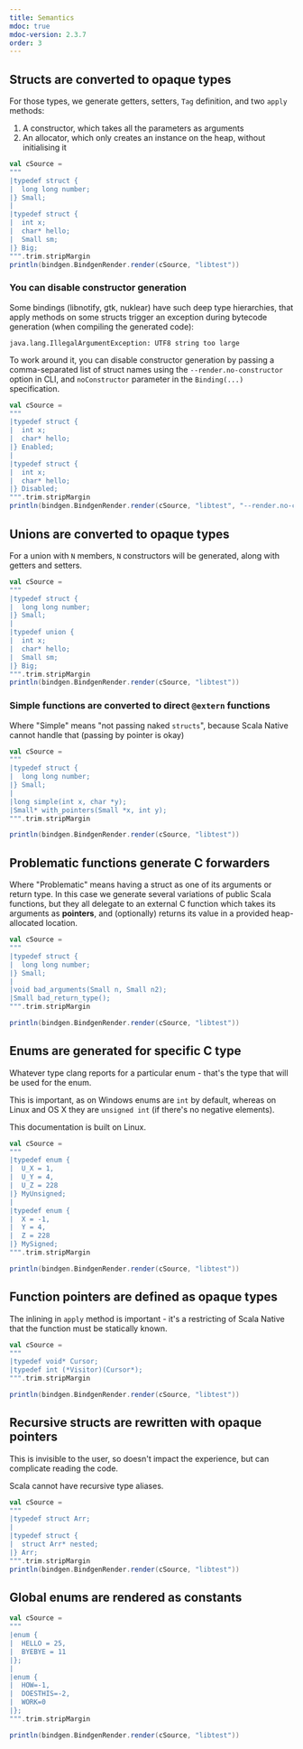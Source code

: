 ```yaml
---
title: Semantics 
mdoc: true
mdoc-version: 2.3.7
order: 3
---
```


## Structs are converted to opaque types

For those types, we generate getters, setters, `Tag` definition, and two `apply` methods:

1. A constructor, which takes all the parameters as arguments
2. An allocator, which only creates an instance on the heap, without initialising it

```scala mdoc:passthrough
val cSource = 
"""
|typedef struct {
|  long long number;
|} Small;
|
|typedef struct {
|  int x;
|  char* hello;
|  Small sm;
|} Big;
""".trim.stripMargin
println(bindgen.BindgenRender.render(cSource, "libtest"))
```


### You can disable constructor generation 

Some bindings (libnotify, gtk, nuklear) have such deep type hierarchies, that apply methods 
on some structs trigger an exception during bytecode generation (when compiling the generated 
code):

```
java.lang.IllegalArgumentException: UTF8 string too large
```

To work around it, you can disable constructor generation by passing a comma-separated 
list of struct names using the `--render.no-constructor` option in CLI, and `noConstructor`
parameter in the `Binding(...)` specification.

```scala mdoc:nest:passthrough
val cSource = 
"""
|typedef struct {
|  int x;
|  char* hello;
|} Enabled;
|
|typedef struct {
|  int x;
|  char* hello;
|} Disabled;
""".trim.stripMargin
println(bindgen.BindgenRender.render(cSource, "libtest", "--render.no-constructor", "Disabled"))
```


## Unions are converted to opaque types

For a union with `N` members, `N` constructors will be generated,
along with getters and setters.

```scala mdoc:nest:passthrough
val cSource = 
"""
|typedef struct {
|  long long number;
|} Small;
|
|typedef union {
|  int x;
|  char* hello;
|  Small sm;
|} Big;
""".trim.stripMargin
println(bindgen.BindgenRender.render(cSource, "libtest"))
```

### Simple functions are converted to direct `@extern` functions

Where "Simple" means "not passing naked `structs`", because Scala Native cannot handle that (passing by pointer is okay)


```scala mdoc:nest:passthrough
val cSource = 
"""
|typedef struct {
|  long long number;
|} Small;
|
|long simple(int x, char *y);
|Small* with_pointers(Small *x, int y);
""".trim.stripMargin

println(bindgen.BindgenRender.render(cSource, "libtest"))
```

## Problematic functions generate C forwarders

Where "Problematic" means having a struct as one of its arguments or return type.
In this case we generate several variations of public Scala functions,
but they all delegate to an external C function which takes its arguments as **pointers**, and (optionally) returns its value in a provided heap-allocated location.

```scala mdoc:nest:passthrough
val cSource = 
"""
|typedef struct {
|  long long number;
|} Small;
|
|void bad_arguments(Small n, Small n2);
|Small bad_return_type();
""".trim.stripMargin

println(bindgen.BindgenRender.render(cSource, "libtest"))
```

## Enums are generated for specific C type

Whatever type clang reports for a particular enum - that's the type that will be
used for the enum.

This is important, as on Windows enums are `int` by default, whereas on Linux and OS X they are `unsigned int` (if there's no negative elements).

This documentation is built on Linux.

```scala mdoc:nest:passthrough
val cSource = 
"""
|typedef enum {
|  U_X = 1,
|  U_Y = 4,
|  U_Z = 228
|} MyUnsigned;
|
|typedef enum {
|  X = -1,
|  Y = 4,
|  Z = 228
|} MySigned;
""".trim.stripMargin

println(bindgen.BindgenRender.render(cSource, "libtest"))
```

## Function pointers are defined as opaque types

The inlining in `apply` method is important - it's a restricting of Scala Native 
that the function must be statically known.

```scala mdoc:nest:passthrough
val cSource = 
"""
|typedef void* Cursor;
|typedef int (*Visitor)(Cursor*);
""".trim.stripMargin

println(bindgen.BindgenRender.render(cSource, "libtest"))
```

## Recursive structs are rewritten with opaque pointers

This is invisible to the user, so doesn't impact the experience, but 
can complicate reading the code.

Scala cannot have recursive type aliases.

```scala mdoc:nest:passthrough
val cSource = 
"""
|typedef struct Arr;
|
|typedef struct {
|  struct Arr* nested;
|} Arr;
""".trim.stripMargin
println(bindgen.BindgenRender.render(cSource, "libtest"))
```

## Global enums are rendered as constants

```scala mdoc:nest:passthrough
val cSource = 
"""
|enum {
|  HELLO = 25,
|  BYEBYE = 11
|};
|
|enum {
|  HOW=-1,
|  DOESTHIS=-2,
|  WORK=0
|};
""".trim.stripMargin

println(bindgen.BindgenRender.render(cSource, "libtest"))
```
